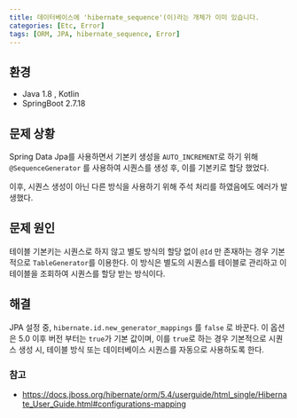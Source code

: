 ```yaml
---
title: 데이터베이스에 'hibernate_sequence'(이)라는 개체가 이미 있습니다.
categories: [Etc, Error]
tags: [ORM, JPA, hibernate_sequence, Error]
---
```


## 환경

- Java 1.8 , Kotlin
- SpringBoot 2.7.18

## 문제 상황

Spring Data Jpa를 사용하면서 기본키 생성을 `AUTO_INCREMENT`로 하기 위해
`@SequenceGenerator` 를 사용하여 시퀀스를 생성 후, 이를 기본키로 할당 했었다.

이후, 시퀀스 생성이 아닌 다른 방식을 사용하기 위해 주석 처리를 하였음에도 에러가 발생했다.

## 문제 원인

테이블 기본키는 시퀀스로 하지 않고 별도 방식의 할당 없이 `@Id` 만 존재하는 경우
기본적으로 `TableGenerator`를 이용한다. 이 방식은 별도의 시퀀스를 테이블로 관리하고
이 테이블을 조회하여 시퀀스를 할당 받는 방식이다.

## 해결

JPA 설정 중, `hibernate.id.new_generator_mappings` 를 `false` 로 바꾼다.
이 옵션은 5.0 이후 버전 부터는 `true`가 기본 값이며, 이를 `true`로 하는 경우
기본적으로 시퀀스 생성 시, 테이블 방식 또는 데이터베이스 시퀀스를 자동으로 사용하도록 한다.

### 참고

- https://docs.jboss.org/hibernate/orm/5.4/userguide/html_single/Hibernate_User_Guide.html#configurations-mapping


